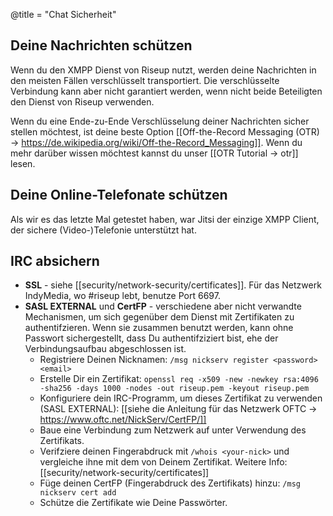 @title = "Chat Sicherheit"

## Deine Nachrichten schützen

Wenn du den XMPP Dienst von Riseup nutzt, werden deine Nachrichten in den meisten Fällen verschlüsselt transportiert. Die verschlüsselte Verbindung kann aber nicht garantiert werden, wenn nicht beide Beteiligten den Dienst von Riseup verwenden.

Wenn du eine Ende-zu-Ende Verschlüsselung deiner Nachrichten sicher stellen möchtest, ist deine beste Option [[Off-the-Record Messaging (OTR) -> https://de.wikipedia.org/wiki/Off-the-Record_Messaging]]. Wenn du mehr darüber wissen möchtest kannst du unser [[OTR Tutorial -> otr]] lesen.

## Deine Online-Telefonate schützen

Als wir es das letzte Mal getestet haben, war Jitsi der einzige XMPP Client, der sichere (Video-)Telefonie unterstützt hat.

## IRC absichern

- **SSL** - siehe [[security/network-security/certificates]]. Für das Netzwerk IndyMedia, wo #riseup lebt, benutze Port 6697.
- **SASL EXTERNAL** und **CertFP** - verschiedene aber nicht verwandte Mechanismen, um sich gegenüber dem Dienst mit Zertifikaten zu authentifzieren. Wenn sie zusammen benutzt werden, kann ohne Passwort sichergestellt, dass Du authentifziziert bist, ehe der Verbindungsaufbau abgeschlossen ist.
  * Registriere Deinen Nicknamen: `/msg nickserv register <password> <email>`
  * Erstelle Dir ein Zertifikat: `openssl req -x509 -new -newkey rsa:4096 -sha256 -days 1000 -nodes -out riseup.pem -keyout riseup.pem`
  * Konfiguriere dein IRC-Programm, um dieses Zertifikat zu verwenden (SASL EXTERNAL): [[siehe die Anleitung für das Netzwerk OFTC -> https://www.oftc.net/NickServ/CertFP/]]
  * Baue eine Verbindung zum Netzwerk auf unter Verwendung des Zertifikats.
  * Verifziere deinen Fingerabdruck mit `/whois <your-nick>` und vergleiche ihne mit dem von Deinem Zertifikat. Weitere Info: [[security/network-security/certificates]]
  * Füge deinen CertFP (Fingerabdruck des Zertifikats) hinzu: `/msg nickserv cert add`
  * Schütze die Zertifikate wie Deine Passwörter.

